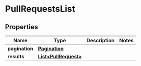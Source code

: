 

# PullRequestsList


## Properties

| Name | Type | Description | Notes |
|------------ | ------------- | ------------- | -------------|
|**pagination** | [**Pagination**](Pagination.md) |  |  |
|**results** | [**List&lt;PullRequest&gt;**](PullRequest.md) |  |  |




